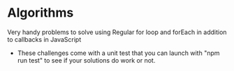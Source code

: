 # Algorithms

Very handy problems to solve using Regular for loop and forEach in addition to callbacks in JavaScript

* These challenges come with a unit test that you can launch with "npm run test" to see if your solutions do work or not.



